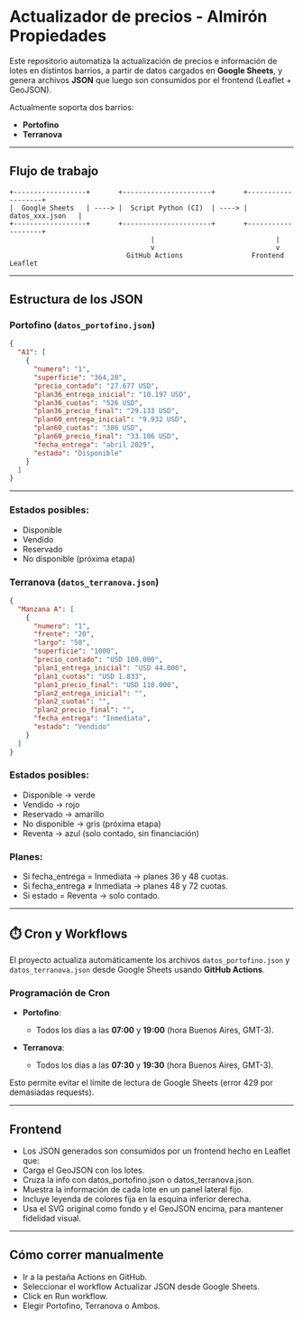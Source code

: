 # Actualizador de precios - Almirón Propiedades  

Este repositorio automatiza la actualización de precios e información de lotes en distintos barrios, a partir de datos cargados en **Google Sheets**, y genera archivos **JSON** que luego son consumidos por el frontend (Leaflet + GeoJSON).  

Actualmente soporta dos barrios:  

- **Portofino**  
- **Terranova**  

---

## Flujo de trabajo

```text
+------------------+       +----------------------+       +-------------------+
|  Google Sheets   | ----> |  Script Python (CI)  | ----> |  datos_xxx.json   |
+------------------+       +----------------------+       +-------------------+
                                   |                              |
                                   v                              v
                             GitHub Actions                 Frontend Leaflet
```

---

## Estructura de los JSON

### Portofino (`datos_portofino.json`)
```json
{
  "A1": [
    {
      "numero": "1",
      "superficie": "364,20",
      "precio_contado": "27.677 USD",
      "plan36_entrega_inicial": "10.197 USD",
      "plan36_cuotas": "526 USD",
      "plan36_precio_final": "29.133 USD",
      "plan60_entrega_inicial": "9.932 USD",
      "plan60_cuotas": "386 USD",
      "plan60_precio_final": "33.106 USD",
      "fecha_entrega": "abril 2029",
      "estado": "Disponible"
    }
  ]
}
```

---

### Estados posibles:
- Disponible
- Vendido
- Reservado
- No disponible (próxima etapa)

### Terranova (`datos_terranova.json`)
```json
{
  "Manzana A": [
    {
      "numero": "1",
      "frente": "20",
      "largo": "50",
      "superficie": "1000",
      "precio_contado": "USD 100.000",
      "plan1_entrega_inicial": "USD 44.000",
      "plan1_cuotas": "USD 1.833",
      "plan1_precio_final": "USD 110.000",
      "plan2_entrega_inicial": "",
      "plan2_cuotas": "",
      "plan2_precio_final": "",
      "fecha_entrega": "Inmediata",
      "estado": "Vendido"
    }
  ]
}
```
### Estados posibles:
+ Disponible → verde
+ Vendido → rojo
+ Reservado → amarillo
+ No disponible → gris (próxima etapa)
+ Reventa → azul (solo contado, sin financiación)

### Planes:
+ Si fecha_entrega = Inmediata → planes 36 y 48 cuotas.
+ Si fecha_entrega ≠ Inmediata → planes 48 y 72 cuotas.
+ Si estado = Reventa → solo contado.

---

## ⏱️ Cron y Workflows

El proyecto actualiza automáticamente los archivos `datos_portofino.json` y `datos_terranova.json` desde Google Sheets usando **GitHub Actions**.

### Programación de Cron

- **Portofino**:  
  - Todos los días a las **07:00** y **19:00** (hora Buenos Aires, GMT-3).  

- **Terranova**:  
  - Todos los días a las **07:30** y **19:30** (hora Buenos Aires, GMT-3).  

Esto permite evitar el límite de lectura de Google Sheets (error 429 por demasiadas requests).

---

## Frontend

- Los JSON generados son consumidos por un frontend hecho en Leaflet que:
- Carga el GeoJSON con los lotes.
- Cruza la info con datos_portofino.json o datos_terranova.json.
- Muestra la información de cada lote en un panel lateral fijo.
- Incluye leyenda de colores fija en la esquina inferior derecha.
- Usa el SVG original como fondo y el GeoJSON encima, para mantener fidelidad visual.

---

## Cómo correr manualmente

- Ir a la pestaña Actions en GitHub.
- Seleccionar el workflow Actualizar JSON desde Google Sheets.
- Click en Run workflow.
- Elegir Portofino, Terranova o Ambos.

